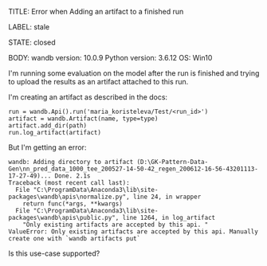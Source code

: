 TITLE:
Error when Adding an artifact to a finished run 

LABEL:
stale

STATE:
closed

BODY:
wandb version: 10.0.9
Python version: 3.6.12
OS: Win10

I'm running some evaluation on the model after the run is finished and trying to upload the results as an artifact attached to this run.

I'm creating an artifact as described in the docs: 
```
run = wandb.Api().run('maria_koristeleva/Test/<run_id>')
artifact = wandb.Artifact(name, type=type)
artifact.add_dir(path)
run.log_artifact(artifact)
```

But I'm getting an error: 
```
wandb: Adding directory to artifact (D:\GK-Pattern-Data-Gen\nn_pred_data_1000_tee_200527-14-50-42_regen_200612-16-56-43201113-17-27-49)... Done. 2.1s
Traceback (most recent call last):
  File "C:\ProgramData\Anaconda3\lib\site-packages\wandb\apis\normalize.py", line 24, in wrapper
    return func(*args, **kwargs)
  File "C:\ProgramData\Anaconda3\lib\site-packages\wandb\apis\public.py", line 1264, in log_artifact
    "Only existing artifacts are accepted by this api. "
ValueError: Only existing artifacts are accepted by this api. Manually create one with `wandb artifacts put`
```

Is this use-case supported? 

